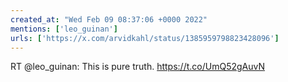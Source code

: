 ```yaml
---
created_at: "Wed Feb 09 08:37:06 +0000 2022"
mentions: ['leo_guinan']
urls: ['https://x.com/arvidkahl/status/1385959798823428096']
---
```


RT @leo_guinan: This is pure truth. https://t.co/UmQ52gAuvN